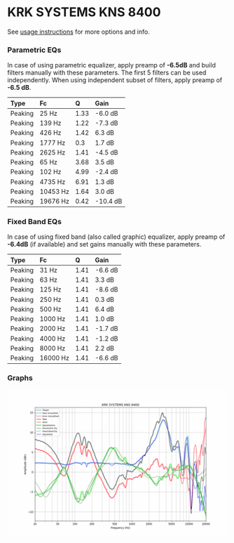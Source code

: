 # KRK SYSTEMS KNS 8400
See [usage instructions](https://github.com/jaakkopasanen/AutoEq#usage) for more options and info.

### Parametric EQs
In case of using parametric equalizer, apply preamp of **-6.5dB** and build filters manually
with these parameters. The first 5 filters can be used independently.
When using independent subset of filters, apply preamp of **-6.5 dB**.

| Type    | Fc       |    Q | Gain     |
|:--------|:---------|:-----|:---------|
| Peaking | 25 Hz    | 1.33 | -6.0 dB  |
| Peaking | 139 Hz   | 1.22 | -7.3 dB  |
| Peaking | 426 Hz   | 1.42 | 6.3 dB   |
| Peaking | 1777 Hz  | 0.3  | 1.7 dB   |
| Peaking | 2625 Hz  | 1.41 | -4.5 dB  |
| Peaking | 65 Hz    | 3.68 | 3.5 dB   |
| Peaking | 102 Hz   | 4.99 | -2.4 dB  |
| Peaking | 4735 Hz  | 6.91 | 1.3 dB   |
| Peaking | 10453 Hz | 1.64 | 3.0 dB   |
| Peaking | 19676 Hz | 0.42 | -10.4 dB |

### Fixed Band EQs
In case of using fixed band (also called graphic) equalizer, apply preamp of **-6.4dB**
(if available) and set gains manually with these parameters.

| Type    | Fc       |    Q | Gain    |
|:--------|:---------|:-----|:--------|
| Peaking | 31 Hz    | 1.41 | -6.6 dB |
| Peaking | 63 Hz    | 1.41 | 3.3 dB  |
| Peaking | 125 Hz   | 1.41 | -8.6 dB |
| Peaking | 250 Hz   | 1.41 | 0.3 dB  |
| Peaking | 500 Hz   | 1.41 | 6.4 dB  |
| Peaking | 1000 Hz  | 1.41 | 1.0 dB  |
| Peaking | 2000 Hz  | 1.41 | -1.7 dB |
| Peaking | 4000 Hz  | 1.41 | -1.2 dB |
| Peaking | 8000 Hz  | 1.41 | 2.2 dB  |
| Peaking | 16000 Hz | 1.41 | -6.6 dB |

### Graphs
![](./KRK%20SYSTEMS%20KNS%208400.png)